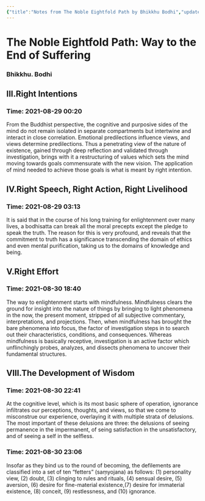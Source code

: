 ```yaml
---
{"title":"Notes from The Noble Eightfold Path by Bhikkhu Bodhi","updated":"2023-02-21T20:48:40+06:00","created":"2021-08-30T18:32:18+06:00","dg-publish":true,"dg-note-icon":"stone","tags":["buddhism","reading-note"],"dg-path":"Reading/Notes and Highlights/The Noble Eightfold Path by Bhikkhu Bodhi.md","permalink":"/reading/notes-and-highlights/the-noble-eightfold-path-by-bhikkhu-bodhi/","dgPassFrontmatter":true,"noteIcon":"stone"}
---
```


# The Noble Eightfold Path: Way to the End of Suffering
### Bhikkhu. Bodhi

## III.Right Intentions


### Time: 2021-08-29 00:20
From the Buddhist perspective, the cognitive and purposive sides of the mind do not remain isolated in separate compartments but intertwine and interact in close correlation. Emotional predilections influence views, and views determine predilections. Thus a penetrating view of the nature of existence, gained through deep reflection and validated through investigation, brings with it a restructuring of values which sets the mind moving towards goals commensurate with the new vision. The application of mind needed to achieve those goals is what is meant by right intention.


## IV.Right Speech, Right Action, Right Livelihood


### Time: 2021-08-29 03:13
It is said that in the course of his long training for enlightenment over many lives, a bodhisatta can break all the moral precepts except the pledge to speak the truth. The reason for this is very profound, and reveals that the commitment to truth has a significance transcending the domain of ethics and even mental purification, taking us to the domains of knowledge and being.


## V.Right Effort


### Time: 2021-08-30 18:40
The way to enlightenment starts with mindfulness. Mindfulness clears the ground for insight into the nature of things by bringing to light phenomena in the now, the present moment, stripped of all subjective commentary, interpretations, and projections. Then, when mindfulness has brought the bare phenomena into focus, the factor of investigation steps in to search out their characteristics, conditions, and consequences. Whereas mindfulness is basically receptive, investigation is an active factor which unflinchingly probes, analyzes, and dissects phenomena to uncover their fundamental structures.


## VIII.The Development of Wisdom


### Time: 2021-08-30 22:41
At the cognitive level, which is its most basic sphere of operation, ignorance infiltrates our perceptions, thoughts, and views, so that we come to misconstrue our experience, overlaying it with multiple strata of delusions. The most important of these delusions are three: the delusions of seeing permanence in the impermanent, of seing satisfaction in the unsatisfactory, and of seeing a self in the selfless.


### Time: 2021-08-30 23:06
Insofar as they bind us to the round of becoming, the defilements are classified into a set of ten “fetters” (saṃyojana) as follows: (1) personality view, (2) doubt, (3) clinging to rules and rituals, (4) sensual desire, (5) aversion, (6) desire for fine-material existence,(7) desire for immaterial existence, (8) conceit, (9) restlessness, and (10) ignorance.



